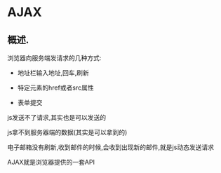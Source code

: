 # AJAX

## 概述.

浏览器向服务端发请求的几种方式:

- 地址栏输入地址,回车,刷新

- 特定元素的href或者src属性

- 表单提交

js发送不了请求,其实也是可以发送的

js拿不到服务器端的数据(其实是可以拿到的)

电子邮箱没有刷新,收到邮件的时候,会收到出现新的邮件,就是js动态发送请求

AJAX就是浏览器提供的一套API

